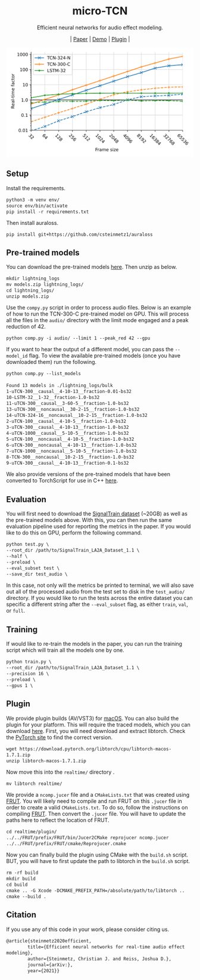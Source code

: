 
<div  align="center">

# micro-TCN

Efficient neural networks for audio effect modeling.

| [Paper]() | [Demo](https://csteinmetz1.github.io/tcn-audio-effects/) | [Plugin]() |

</div>

<div align="center">
<img src="plots/speed_cpu+gpu.svg">
</div>

## Setup

Install the requirements.
```
python3 -m venv env/
source env/bin/activate
pip install -r requirements.txt
```

Then install auraloss.
```
pip install git+https://github.com/csteinmetz1/auraloss
```

## Pre-trained models

You can download the pre-trained models [here](https://drive.google.com/file/d/1FkTZFn_6UFTX2ozB9G2RoONXQcuhJ0CX/view?usp=sharing). Then unzip as below.
```
mkdir lightning_logs
mv models.zip lightning_logs/
cd lightning_logs/
unzip models.zip 
```

Use the `compy.py` script in order to process audio files. 
Below is an example of how to run the TCN-300-C pre-trained model on GPU.
This will process all the files in the `audio/` directory with the limit mode engaged and a peak reduction of 42. 

```
python comp.py -i audio/ --limit 1 --peak_red 42 --gpu
```

If you want to hear the output of a different model, you can pass the ``--model_id`` flag. 
To view the available pre-trained models (once you have downloaded them) run the following.

```
python comp.py --list_models

Found 13 models in ./lightning_logs/bulk
1-uTCN-300__causal__4-10-13__fraction-0.01-bs32
10-LSTM-32__1-32__fraction-1.0-bs32
11-uTCN-300__causal__3-60-5__fraction-1.0-bs32
13-uTCN-300__noncausal__30-2-15__fraction-1.0-bs32
14-uTCN-324-16__noncausal__10-2-15__fraction-1.0-bs32
2-uTCN-100__causal__4-10-5__fraction-1.0-bs32
3-uTCN-300__causal__4-10-13__fraction-1.0-bs32
4-uTCN-1000__causal__5-10-5__fraction-1.0-bs32
5-uTCN-100__noncausal__4-10-5__fraction-1.0-bs32
6-uTCN-300__noncausal__4-10-13__fraction-1.0-bs32
7-uTCN-1000__noncausal__5-10-5__fraction-1.0-bs32
8-TCN-300__noncausal__10-2-15__fraction-1.0-bs32
9-uTCN-300__causal__4-10-13__fraction-0.1-bs32
```

We also provide versions of the pre-trained models that have been converted to TorchScript for use in C++ [here]().

## Evaluation

You will first need to download the [SignalTrain dataset](https://zenodo.org/record/3824876) (~20GB) as well as the pre-trained models above.
With this, you can then run the same evaluation pipeline used for reporting the metrics in the paper. 
If you would like to do this on GPU, perform the following command. 

```
python test.py \
--root_dir /path/to/SignalTrain_LA2A_Dataset_1.1 \
--half \
--preload \
--eval_subset test \
--save_dir test_audio \
```

In this case, not only will the metrics be printed to terminal, we will also save out all of the processed audio from the test set to disk in the `test_audio/` directory.
If you would like to run the tests across the entire dataset you can specific a different string after the `--eval_subset` flag, as either `train`, `val`, or `full`.

## Training

If would like to re-train the models in the paper, you can run the training script which will train all the models one by one. 

```
python train.py \ 
--root_dir /path/to/SignalTrain_LA2A_Dataset_1.1 \
--precision 16 \
--preload \
--gpus 1 \
```

## Plugin

We provide plugin builds (AV/VST3) for [macOS](). 
You can also build the plugin for your platform.
This will require the traced models, which you can download [here](https://drive.google.com/file/d/1FkkVl_EyU9Ztxi--AFVXJyd2uWYx3nqm/view?usp=sharing).
First, you will need download and extract libtorch. 
Check the [PyTorch site](https://pytorch.org/get-started/locally/) to find the correct version. 

```
wget https://download.pytorch.org/libtorch/cpu/libtorch-macos-1.7.1.zip
unzip libtorch-macos-1.7.1.zip
```

Now move this into the `realtime/` directory .
```
mv libtorch realtime/
```

We provide a `ncomp.jucer` file and a `CMakeLists.txt` that was created using [FRUT](https://github.com/McMartin/FRUT).
You will likely need to compile and run FRUT on this `.jucer` file in order to create a valid `CMakeLists.txt`.
To do so, follow the instructions on compiling [FRUT](https://github.com/McMartin/FRUT).
Then convert the `.jucer` file. You will have to update the paths here to reflect the location of FRUT.
```
cd realtime/plugin/
../../FRUT/prefix/FRUT/bin/Jucer2CMake reprojucer ncomp.jucer ../../FRUT/prefix/FRUT/cmake/Reprojucer.cmake
```

Now you can finally build the plugin using CMake with the `build.sh` script. 
BUT, you will have to first update the path to libtorch in the `build.sh` script.
```
rm -rf build
mkdir build
cd build
cmake .. -G Xcode -DCMAKE_PREFIX_PATH=/absolute/path/to/libtorch ..
cmake --build .
```

## Citation
If you use any of this code in your work, please consider citing us. 
```
@article{steinmetz2020efficient,
        title={Efficient neural networks for real-time audio effect modeling},
        author={Steinmetz, Christian J. and Reiss, Joshua D.},
        journal={arXiv:},
        year={2021}}
```
